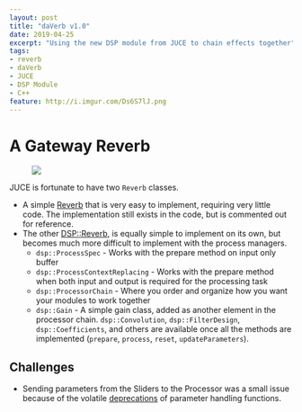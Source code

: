 ```yaml
---
layout: post
title: "daVerb v1.0"
date: 2019-04-25
excerpt: "Using the new DSP module from JUCE to chain effects together"
tags:
- reverb
- daVerb
- JUCE
- DSP Module
- C++
feature: http://i.imgur.com/Ds6S7lJ.png
---
```


# A Gateway Reverb
<figure>
	<a href="https://ibb.co/PjZ4rzB"><img src="https://i.ibb.co/c3ctyXz/da-Verb-Screenshot.png"></a>
	<figcaption></figcaption>
</figure>

JUCE is fortunate to have two `Reverb` classes.
- A simple [Reverb](https://docs.juce.com/master/classReverb.html) that is very easy to implement, requiring very little code. The implementation still exists in the code, but is commented out for reference.
- The other [DSP::Reverb](https://docs.juce.com/master/classdsp_1_1Reverb.html), is equally simple to implement on its own, but becomes much more difficult to implement with the process managers.
  - `dsp::ProcessSpec` - Works with the prepare method on input only buffer
  - `dsp::ProcessContextReplacing` - Works with the prepare method when both input and output is required for the processing task
  - `dsp::ProcessorChain` - Where you order and organize how you want your modules to work together
  - `dsp::Gain` - A simple gain class, added as another element in the processor chain. `dsp::Convolution`, `dsp::FilterDesign`,  `dsp::Coefficients`, and others are available once all the methods are implemented (`prepare`, `process`, `reset`, `updateParameters`).

## Challenges
- Sending parameters from the Sliders to the Processor was a small issue because of the volatile [deprecations](https://forum.juce.com/t/we-are-removing-audioprocessor-based-parameter-management/26032/6) of parameter handling functions.
